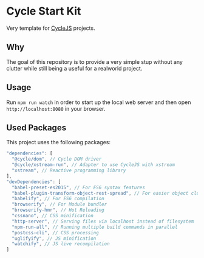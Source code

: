 Cycle Start Kit
===============

Very template for [CycleJS](http://cycle.js.org/) projects.

Why
---

The goal of this repository is to provide a very simple stup without any clutter while still being a useful for a realworld project.

Usage
-----

Run `npm run watch` in order to start up the local web server and then open `http://localhost:8080` in your browser.

Used Packages
-------------

This project uses the following packages:

```js
"dependencies": [
  "@cycle/dom", // Cycle DOM driver
  "@cycle/xstream-run", // Adapter to use CycleJS with xstream
  "xstream", // Reactive programming library
],
"devDependencies": [
  "babel-preset-es2015", // For ES6 syntax features
  "babel-plugin-transform-object-rest-spread", // For easier object cloning syntax
  "babelify", // For ES6 compilation
  "browserify", // For Module bundler
  "browserify-hmr", // Hot Reloading
  "cssnano", // CSS minification
  "http-server", // Serving files via localhost instead of filesystem
  "npm-run-all", // Running multiple build commands in parallel
  "postcss-cli", // CSS processing
  "uglifyify", // JS minification
  "watchify", // JS live recompilation
]
```
